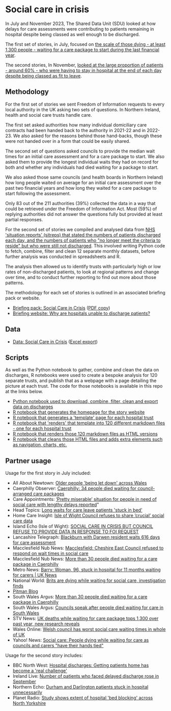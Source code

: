 # Social care in crisis

In July and November 2023, The Shared Data Unit (SDU) looked at how delays for care assessments were contributing to patients remaining in hospital despite being classed as well enough to be discharged. 

The first set of stories, in July, focused on [the scale of those dying - at least 1,300 people - waiting for a care package to start during the last financial year](https://www.bbc.co.uk/news/uk-wales-66260332).

The second stories, In November, [looked at the large proportion of patients - around 60% - who were having to stay in hospital at the end of each day despite being classed as fit to leave](https://www.bbc.co.uk/news/uk-england-67125440).

## Methodology

For the first set of stories we sent Freedom of Information requests to every local authority in the UK asking two sets of questions. In Northern Ireland, health and social care trusts handle care. 

The first set asked authorities how many individual domiciliary care contracts had been handed back to the authority in 2021-22 and in 2022-23. We also asked for the reasons behind those hand-backs, though these were not handed over in a form that could be easily shared.

The second set of questions asked councils to provide the median wait times for an initial care assessment and for a care package to start. We also asked them to provide the longest individual waits they had on record for both and whether any individuals had died waiting for a package to start.

We also asked those same councils (and health boards in Northern Ireland) how long people waited on average for an initial care assessment over the past two financial years and how long they waited for a care package to start following the assessment.

Only 83 out of the 211 authorities (39%) collected the data in a way that could be retrieved under the Freedom of Information Act. Most (59%) of replying authorities did not answer the questions fully but provided at least partial responses.

For the second set of stories we compiled and analysed data from [NHS 'situation reports' (sitreps) that stated the numbers of patients discharged each day, and the numbers of patients who "no longer meet the criteria to reside" but who were still not discharged](https://www.england.nhs.uk/statistics/statistical-work-areas/discharge-delays-acute-data/). This involved writing Python code to fetch, combine, filter and clean 12 separate monthly datasets, before further analysis was conducted in spreadsheets and R. 

The analysis then allowed us to identify trusts with particularly high or low rates of non-discharged patients, to look at regional patterns and change over time, and to conduct further reporting to find out more about those patterns.

The methodology for each set of stories is outlined in an associated briefing pack or website. 

* [Briefing pack: Social Care in Crisis](https://docs.google.com/document/d/1QvJ7k_eiLa7dZDor7HI6UXAevQ9Tfy9bEfVqCEFAHD8/edit) ([PDF copy](https://github.com/BBC-Data-Unit/social-care-crisis/blob/main/Social%20Care%20in%20Crisis.pdf))
* [Briefing website: Why are hospitals unable to discharge patients?](https://hospitaldischarges.github.io/website/index.html)

## Data

* [Data: Social Care in Crisis](https://docs.google.com/spreadsheets/d/11md8PJ-8FdRFxuiOvUq0Lte03n2y3XCWuTCC2cWeaEY/edit#gid=492937083) ([Excel export](https://github.com/BBC-Data-Unit/social-care-crisis/blob/main/Social%20care%20in%20crisis.xlsx))

## Scripts

As well as the Python notebook to gather, combine and clean the data on discharges, R notebooks were used to create a bespoke analysis for 120 separate trusts, and publish that as a webpage with a page detailing the picture at each trust. The code for those notebooks is available in this repo at the links below.

* [Python notebook used to download, combine, filter, clean and export data on discharges](https://github.com/BBC-Data-Unit/social-care-crisis/blob/main/scripts/dischargesitreps_cleaning.ipynb)
* [R notebook that generates the homepage for the story website](https://github.com/BBC-Data-Unit/social-care-crisis/blob/main/scripts/index.Rmd)
* [R notebook that generates a 'template' page for each hospital trust](https://github.com/BBC-Data-Unit/social-care-crisis/blob/main/scripts/01templateHD.Rmd)
* [R notebook that 'renders' that template into 120 different markdown files - one for each hospital trust](https://github.com/BBC-Data-Unit/social-care-crisis/blob/main/scripts/03render.Rmd)
* [R notebook that renders those 120 markdown files as HTML versions](https://github.com/BBC-Data-Unit/social-care-crisis/blob/main/scripts/04renderhtml.Rmd)
* [R notebook that cleans those HTML files and adds extra elements such as navigation, charts, etc.](https://github.com/BBC-Data-Unit/social-care-crisis/blob/main/scripts/05cleaning.Rmd)

## Partner usage

Usage for the first story in July included:

* All About Newtown: [Older people 'being let down' across Wales](https://allaboutnewtown.wales/story/older-people-across-wales-waiting-longer-for-social-care-assessments)
* Caerphilly Observer: [Caerphilly: 34 people died waiting for council-arranged care packages](https://caerphilly.observer/news/1024883/34-people-died-waiting-for-council-arranged-care-packages/)
* Care Appointments: [‘Pretty miserable’ situation for people in need of social care with lengthy 
delays reported](https://careappointments.com/care-news/england/197568/pretty-miserable-situation-for-people-in-need-of-social-care-with-lengthy-delays-reported/)"
* Head Topics: [Long waits for care leave patients 'stuck in bed'](https://headtopics.com/uk/long-waits-for-care-leave-patients-stuck-in-bed-41700373)
* Home Care Insight: [Isle of Wight Council refuses to share ‘crucial’ social care data](https://www.homecareinsight.co.uk/isle-of-wight-council-refuses-to-share-crucial-social-care-data/)
* Island Echo (Isle of Wight): [SOCIAL CARE IN CRISIS BUT COUNCIL REFUSE TO PROVIDE DATA IN RESPONSE TO FOI 
REQUEST](https://www.islandecho.co.uk/social-care-in-crisis-but-council-refuse-to-provide-data-in-response-to-foi-request/)
* Lancashire Telegraph: [Blackburn with Darwen resident waits 616 days for care assessment](https://www.lancashiretelegraph.co.uk/news/23686751.blackburn-darwen-resident-waits-616-days-care-assessment/)
* Macclesfield Nub News: [Macclesfield: Cheshire East Council refused to respond on wait times in 
social care](https://macclesfield.nub.news/news/local-news/macclesfield-cheshire-east-council-refused-to-respond-on-wait-times-in-social-care-193249)
* Macclesfield Nub News: [More than 30 people died waiting for a care package in Caerphilly](https://www.southwalesargus.co.uk/news/23686518.30-people-died-waiting-care-package-caerphilly/)
* Metro News: [Barry: Woman, 96, stuck in hospital for 11 months waiting for carers | UK 
News](https://metro.co.uk/2023/07/31/barry-woman-96-stuck-in-hospital-for-11-months-waiting-for-carers-19219031/https://metro.co.uk/2023/07/31/barry-woman-96-stuck-in-hospital-for-11-months-waiting-for-carers-19219031/)
* National World: [Brits are dying while waiting for social care, investigation finds](https://www.nationalworld.com/health/social-care-brits-dying-waiting-carers-hands-tied-investigation-finds-4237262)
* [Pitman Blog](https://pitmanblog.co.uk/caregiver-shortage-woman-stuck-in-hospital-for-11-months-2/)
* South Wales Argus: [More than 30 people died waiting for a care package in Caerphilly](https://www.southwalesargus.co.uk/news/23686518.30-people-died-waiting-care-package-gwent/)
* South Wales Argus: [Councils speak after people died waiting for care in South Wales](https://www.southwalesargus.co.uk/news/23693927.councils-speak-people-died-waiting-care-south-wales/)
* STV News: [UK deaths while waiting for care package tops 1,300 over past year, new 
research reveals](https://news.stv.tv/scotland/uk-deaths-while-waiting-for-care-package-tops-1300-over-past-year-new-research-reveals)
* Wales Online: [Welsh council has worst social care waiting times in whole of UK](https://www.walesonline.co.uk/news/wales-news/welsh-council-worst-social-care-27426956)
* Yahoo! News: [Social care: People dying while waiting for care as councils and carers 
"have their hands tied"](https://uk.news.yahoo.com/social-care-people-dying-while-074556695.html?guccounter=1&guce_referrer=aHR0cHM6Ly93d3cuZ29vZ2xlLmNvbS8&guce_referrer_sig=AQAAAI6bm6CUefYkhdQHe6cA4n9qQ37FO_K-x8GW8VdZy9Z77AUjVxiPcUs05bihwzsSvYZRMZtOrgMgjxlHqsQ-Sq4kf4ZxoCpWa1j4s5BpaTgh0ZDAKct1a_tZnTYcQzMgeJtWnx_r49Jb3owmLl215BUbvyc65nJK9S2Gbwp7BD3S)

Usage for the second story includes:

* BBC North West: [Hospital discharges: Getting patients home has become a 'real challenge'](https://www.bbc.co.uk/news/uk-england-merseyside-67345936)
* Ireland Live: [Number of patients who faced delayed discharge rose in September](https://www.ireland-live.ie/news/scotland/1342285/number-of-patients-who-faced-delayed-discharge-rose-in-september.html)
* Northern Echo: [Durham and Darlington patients stuck in hospital unnecessarily](https://www.thenorthernecho.co.uk/news/23908453.durham-darlington-patients-stuck-hospital-unnecessarily/)
* Planet Radio: [Study shows extent of hospital 'bed blocking' across North Yorkshire](https://planetradio.co.uk/hits-radio/north-yorkshire/news/concern-over-bed-blocking-figures-in-north-yorkshire-hospitals/)
